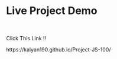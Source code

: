<h1>Live Project Demo</h1>
<br>
<p>Click This Link !!</p>
<span target="_blank">https://kalyan190.github.io/Project-JS-100/</span>
